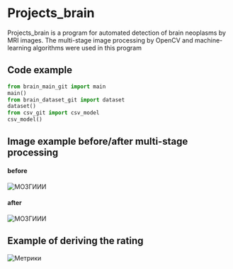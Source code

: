 # Projects_brain
 
Projects_brain is a program for automated detection of brain neoplasms by MRI images. The multi-stage image processing by OpenCV and machine-learning algorithms were used in this program

## Code example

```python
from brain_main_git import main
main()
from brain_dataset_git import dataset
dataset()
from csv_git import csv_model
csv_model()
```

## Image example before/after multi-stage processing
#### before
![МОЗГИИИ](https://sun9-11.userapi.com/c204620/v204620695/5b6c0/AY-URd8OejM.jpg)
#### after
![МОЗГИИИ](https://sun9-12.userapi.com/c204620/v204620695/5b6c7/J-W1lCbha7s.jpg)

## Example of deriving the rating 
![Метрики](https://sun9-21.userapi.com/c204620/v204620695/5b6ce/JTUCOvHrz3o.jpg)


